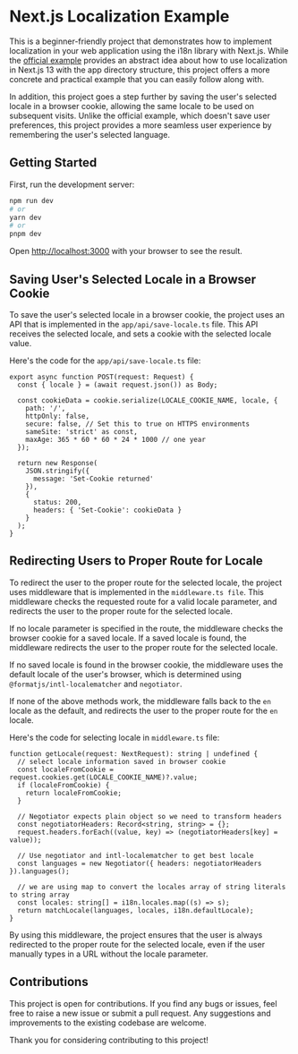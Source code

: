 # Next.js Localization Example

This is a beginner-friendly project that demonstrates how to implement localization in your web application using the i18n library with Next.js. While the [official example](https://nextjs.org/docs/app/building-your-application/routing/internationalization) provides an abstract idea about how to use localization in Next.js 13 with the app directory structure, this project offers a more concrete and practical example that you can easily follow along with.

In addition, this project goes a step further by saving the user's selected locale in a browser cookie, allowing the same locale to be used on subsequent visits. Unlike the official example, which doesn't save user preferences, this project provides a more seamless user experience by remembering the user's selected language.


## Getting Started

First, run the development server:

```bash
npm run dev
# or
yarn dev
# or
pnpm dev
```

Open [http://localhost:3000](http://localhost:3000) with your browser to see the result.


## Saving User's Selected Locale in a Browser Cookie

To save the user's selected locale in a browser cookie, the project uses an API that is implemented in the `app/api/save-locale.ts` file. This API receives the selected locale, and sets a cookie with the selected locale value.

Here's the code for the `app/api/save-locale.ts` file:

```
export async function POST(request: Request) {
  const { locale } = (await request.json()) as Body;

  const cookieData = cookie.serialize(LOCALE_COOKIE_NAME, locale, {
    path: '/',
    httpOnly: false,
    secure: false, // Set this to true on HTTPS environments
    sameSite: 'strict' as const,
    maxAge: 365 * 60 * 60 * 24 * 1000 // one year
  });

  return new Response(
    JSON.stringify({
      message: 'Set-Cookie returned'
    }),
    {
      status: 200,
      headers: { 'Set-Cookie': cookieData }
    }
  );
}
```

## Redirecting Users to Proper Route for Locale

To redirect the user to the proper route for the selected locale, the project uses middleware that is implemented in the `middleware.ts file`. This middleware checks the requested route for a valid locale parameter, and redirects the user to the proper route for the selected locale.

If no locale parameter is specified in the route, the middleware checks the browser cookie for a saved locale. If a saved locale is found, the middleware  redirects the user to the proper route for the selected locale.

If no saved locale is found in the browser cookie, the middleware uses the default locale of the user's browser, which is determined using `@formatjs/intl-localematcher` and `negotiator`.

If none of the above methods work, the middleware falls back to the `en` locale as the default, and redirects the user to the proper route for the `en` locale.

Here's the code for selecting locale in `middleware.ts` file:

```
function getLocale(request: NextRequest): string | undefined {
  // select locale information saved in browser cookie
  const localeFromCookie = request.cookies.get(LOCALE_COOKIE_NAME)?.value;
  if (localeFromCookie) {
    return localeFromCookie;
  }

  // Negotiator expects plain object so we need to transform headers
  const negotiatorHeaders: Record<string, string> = {};
  request.headers.forEach((value, key) => (negotiatorHeaders[key] = value));

  // Use negotiator and intl-localematcher to get best locale
  const languages = new Negotiator({ headers: negotiatorHeaders }).languages();

  // we are using map to convert the locales array of string literals to string array
  const locales: string[] = i18n.locales.map((s) => s);
  return matchLocale(languages, locales, i18n.defaultLocale);
}
```

By using this middleware, the project ensures that the user is always redirected to the proper route for the selected locale, even if the user manually types in a URL without the locale parameter.


## Contributions
This project is open for contributions. If you find any bugs or issues, feel free to raise a new issue or submit a pull request. Any suggestions and improvements to the existing codebase are welcome.

Thank you for considering contributing to this project!
